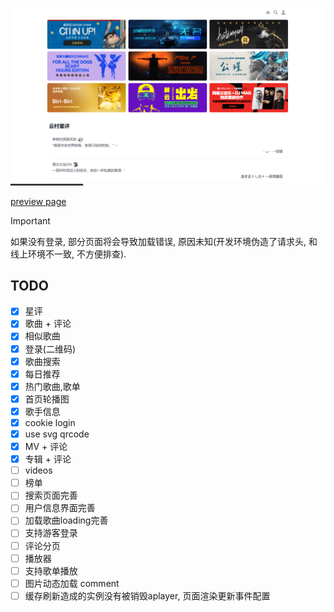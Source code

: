 ![](banner.png)

[preview page](https://nextjs-netease-music.vercel.app/)

> [!IMPORTANT]
> 如果没有登录, 部分页面将会导致加载错误, 原因未知(开发环境伪造了请求头, 和线上环境不一致, 不方便排查).

## TODO

- [x] 星评
- [x] 歌曲 + 评论
- [x] 相似歌曲
- [x] 登录(二维码)
- [x] 歌曲搜索
- [x] 每日推荐
- [x] 热门歌曲,歌单
- [x] 首页轮播图
- [x] 歌手信息
- [x] cookie login
- [x] use svg qrcode
- [x] MV + 评论
- [x] 专辑 + 评论
- [ ] videos
- [ ] 榜单
- [ ] 搜索页面完善
- [ ] 用户信息界面完善
- [ ] 加载歌曲loading完善
- [ ] 支持游客登录
- [ ] 评论分页
- [ ] 播放器
- [ ] 支持歌单播放
- [ ] 图片动态加载 comment
- [ ] 缓存刷新造成的实例没有被销毁aplayer, 页面渲染更新事件配置

<!-- - [x] [301](https://github.com/Binaryify/NeteaseCloudMusicApi/issues/961) -->
<!-- - [ ] 支持直接调用 [neteasemusicapi](https://github.com/Binaryify/NeteaseCloudMusicApi/issues/1842) -->

<!-- https://github.com/imsyy/SPlayer/blob/dev/src/api/home.js -->

<!-- ```
Error: ENOENT: no such file or directory, scandir 'D:\Workspace\react-music\.next\server\vendor-chunks\module'
``` -->
<!-- - mp3 cache -->
<!-- - 跨域问题() -->
